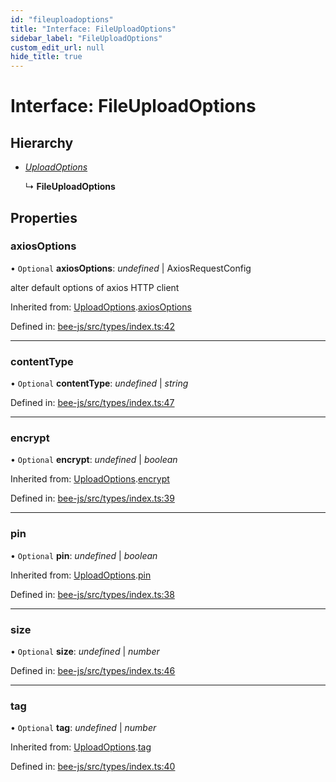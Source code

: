 ```yaml
---
id: "fileuploadoptions"
title: "Interface: FileUploadOptions"
sidebar_label: "FileUploadOptions"
custom_edit_url: null
hide_title: true
---
```


# Interface: FileUploadOptions

## Hierarchy

* [*UploadOptions*](uploadoptions.md)

  ↳ **FileUploadOptions**

## Properties

### axiosOptions

• `Optional` **axiosOptions**: *undefined* \| AxiosRequestConfig

alter default options of axios HTTP client

Inherited from: [UploadOptions](uploadoptions.md).[axiosOptions](uploadoptions.md#axiosoptions)

Defined in: [bee-js/src/types/index.ts:42](https://github.com/ethersphere/bee-js/blob/7260ee1/src/types/index.ts#L42)

___

### contentType

• `Optional` **contentType**: *undefined* \| *string*

Defined in: [bee-js/src/types/index.ts:47](https://github.com/ethersphere/bee-js/blob/7260ee1/src/types/index.ts#L47)

___

### encrypt

• `Optional` **encrypt**: *undefined* \| *boolean*

Inherited from: [UploadOptions](uploadoptions.md).[encrypt](uploadoptions.md#encrypt)

Defined in: [bee-js/src/types/index.ts:39](https://github.com/ethersphere/bee-js/blob/7260ee1/src/types/index.ts#L39)

___

### pin

• `Optional` **pin**: *undefined* \| *boolean*

Inherited from: [UploadOptions](uploadoptions.md).[pin](uploadoptions.md#pin)

Defined in: [bee-js/src/types/index.ts:38](https://github.com/ethersphere/bee-js/blob/7260ee1/src/types/index.ts#L38)

___

### size

• `Optional` **size**: *undefined* \| *number*

Defined in: [bee-js/src/types/index.ts:46](https://github.com/ethersphere/bee-js/blob/7260ee1/src/types/index.ts#L46)

___

### tag

• `Optional` **tag**: *undefined* \| *number*

Inherited from: [UploadOptions](uploadoptions.md).[tag](uploadoptions.md#tag)

Defined in: [bee-js/src/types/index.ts:40](https://github.com/ethersphere/bee-js/blob/7260ee1/src/types/index.ts#L40)
